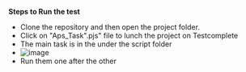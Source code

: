 **Steps to Run the test**

- Clone the repository and then open the project folder.
- Click on "Aps_Task".pjs" file to lunch the project on Testcomplete
- The main task is in the under the script folder
- ![image](https://user-images.githubusercontent.com/36624870/225617841-26a01c4b-9ca6-48c3-9b7d-dbfb60142156.png)
- Run them one after the other 



